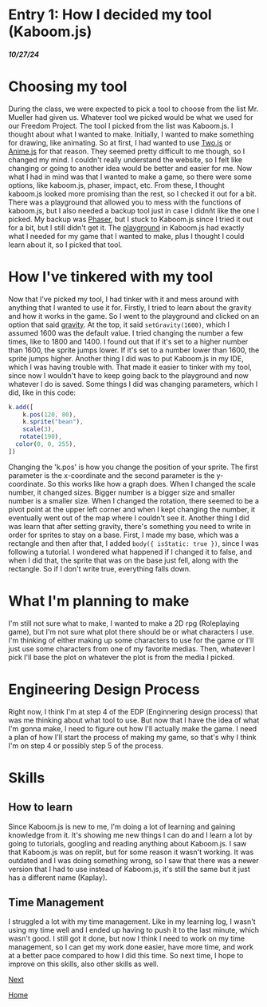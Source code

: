 # Entry 1: How I decided my tool (Kaboom.js)
##### 10/27/24

# Choosing my tool
During the class, we were expected to pick a tool to choose from the list Mr. Mueller had given us. Whatever tool we picked would be what we used for our Freedom Project. The tool I picked from the list was Kaboom.js. I thought about what I wanted to make. Initially, I wanted to make something for drawing, like animating. So at first, I had wanted to use [Two.js](https://two.js.org/) or [Anime.js](https://animejs.com/) for that reason. They seemed pretty difficult to me though, so I changed my mind. I couldn't really understand the website, so I felt like changing or going to another idea would be better and easier for me. Now what I had in mind was that I wanted to make a game, so there were some options, like kaboom.js, phaser, impact, etc. From these, I thought kaboom.js looked more promising than the rest, so I checked it out for a bit. There was a playground that allowed you to mess with the functions of kaboom.js, but I also needed a backup tool just in case I didnñt like the one I picked. My backup was [Phaser](phaser.io), but I stuck to Kaboom.js since I tried it out for a bit, but I still didn't get it. The [playground](https://kaboomjs.com/play?example=add) in Kaboom.js had exactly what I needed for my game that I wanted to make, plus I thought I could learn about it, so I picked that tool.

# How I've tinkered with my tool
Now that I've picked my tool, I had tinker with it and mess around with anything that I wanted to use it for. Firstly, I tried to learn about the gravity and how it works in the game. So I went to the playground and clicked on an option that said [gravity](https://kaboomjs.com/play?example=gravity). At the top, it said `setGravity(1600)`, which I assumed 1600 was the default value. I tried changing the number a few times, like to 1800 and 1400. I found out that if it's set to a higher number than 1600, the sprite jumps lower. If it's set to a number lower than 1600, the sprite jumps higher. Another thing I did was to put Kaboom.js in my IDE, which I was having trouble with. That made it easier to tinker with my tool, since now I wouldn't have to keep going back to the playground and now whatever I do is saved. Some things I did was changing parameters, which I did, like in this code:

```js
k.add([
	k.pos(120, 80),
	k.sprite("bean"),
	scale(3),
   rotate(190),
  color(0, 0, 255),
])
```

Changing the 'k.pos' is how you change the position of your sprite. The first parameter is the x-coordinate and the second parameter is the y-coordinate. So this works like how a graph does. When I changed the scale number, it changed sizes. Bigger number is a bigger size and smaller number is a smaller size. When I changed the rotation, there seemed to be a pivot point at the upper left corner and when I kept changing the number, it eventually went out of the map where I couldn't see it. Another thing I did was learn that after setting gravity, there's something you need to write in order for sprites to stay on a base. First, I made my base, which was a rectangle and then after that, I added `body({ isStatic: true })`, since I was following a tutorial. I wondered what happened if I changed it to false, and when I did that, the sprite that was on the base just fell, along with the rectangle. So if I don't write true, everything falls down.

# What I'm planning to make
I'm still not sure what to make, I wanted to make a 2D rpg (Roleplaying game), but I'm not sure what plot there should be or what characters I use. I'm thinking of either making up some characters to use for the game or I'll just use some characters from one of my favorite medias. Then, whatever I pick I'll base the plot on whatever the plot is from the media I picked.

# Engineering Design Process
Right now, I think I'm at step 4 of the EDP (Enginnering design process) that was me thinking about what tool to use. But now that I have the idea of what I'm gonna make, I need to figure out how I'll actually make the game. I need a plan of how I'll start the process of making my game, so that's why I think I'm on step 4 or possibly step 5 of the process.

# Skills

## How to learn
Since Kaboom.js is new to me, I'm doing a lot of learning and gaining knowledge from it. It's showing me new things I can do and I learn a lot by going to tutorials, googling and reading anything about Kaboom.js. I saw that Kaboom.js was on replit, but for some reason it wasn't working. It was outdated and I was doing something wrong, so I saw that there was a newer version that I had to use instead of Kaboom.js, it's still the same but it just has a different name (Kaplay).

## Time Management
I struggled a lot with my time management. Like in my learning log, I wasn't using my time well and I ended up having to push it to the last minute, which wasn't good. I still got it done, but now I think I need to work on my time management, so I can get my work done easier, have more time, and work at a better pace compared to how I did this time. So next time, I hope to improve on this skills, also other skills as well.

[Next](entry02.md)

[Home](../README.md)
